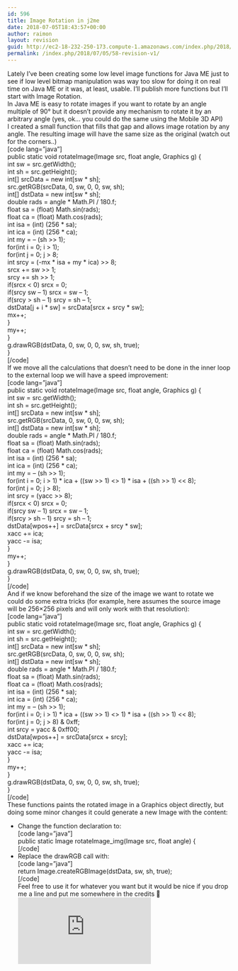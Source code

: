 ```yaml
---
id: 596
title: Image Rotation in j2me
date: 2018-07-05T18:43:57+00:00
author: raimon
layout: revision
guid: http://ec2-18-232-250-173.compute-1.amazonaws.com/index.php/2018/07/05/58-revision-v1/
permalink: /index.php/2018/07/05/58-revision-v1/
---
```

Lately I&#8217;ve been creating some low level image functions for Java ME just to see if low level bitmap manipulation was way too slow for doing it on real time on Java ME or it was, at least, usable. I&#8217;ll publish more functions but I&#8217;ll start with Image Rotation.  
In Java ME is easy to rotate images if you want to rotate by an angle multiple of 90° but it doesn&#8217;t provide any mechanism to rotate it by an arbitrary angle (yes, ok&#8230; you could do the same using the Mobile 3D API)  
I created a small function that fills that gap and allows image rotation by any angle. The resulting image will have the same size as the original (watch out for the corners..)  
[code lang=&#8221;java&#8221;]  
public static void rotateImage(Image src, float angle, Graphics g) {  
int sw = src.getWidth();  
int sh = src.getHeight();  
int[] srcData = new int[sw * sh];  
src.getRGB(srcData, 0, sw, 0, 0, sw, sh);  
int[] dstData = new int[sw * sh];  
double rads = angle * Math.PI / 180.f;  
float sa = (float) Math.sin(rads);  
float ca = (float) Math.cos(rads);  
int isa = (int) (256 * sa);  
int ica = (int) (256 * ca);  
int my = &#8211; (sh >> 1);  
for(int i = 0; i > 1);  
for(int j = 0; j > 8;  
int srcy = (-mx \* isa + my \* ica) >> 8;  
srcx += sw >> 1;  
srcy += sh >> 1;  
if(srcx < 0) srcx = 0;  
if(srcy sw &#8211; 1) srcx = sw &#8211; 1;  
if(srcy > sh &#8211; 1) srcy = sh &#8211; 1;  
dstData[j + i \* sw] = srcData[srcx + srcy \* sw];  
mx++;  
}  
my++;  
}  
g.drawRGB(dstData, 0, sw, 0, 0, sw, sh, true);  
}  
[/code]  
If we move all the calculations that doesn&#8217;t need to be done in the inner loop to the external loop we will have a speed improvement:  
[code lang=&#8221;java&#8221;]  
public static void rotateImage(Image src, float angle, Graphics g) {  
int sw = src.getWidth();  
int sh = src.getHeight();  
int[] srcData = new int[sw * sh];  
src.getRGB(srcData, 0, sw, 0, 0, sw, sh);  
int[] dstData = new int[sw * sh];  
double rads = angle * Math.PI / 180.f;  
float sa = (float) Math.sin(rads);  
float ca = (float) Math.cos(rads);  
int isa = (int) (256 * sa);  
int ica = (int) (256 * ca);  
int my = &#8211; (sh >> 1);  
for(int i = 0; i > 1) \* ica + ((sw >> 1) <> 1) \* isa + ((sh >> 1) << 8);  
for(int j = 0; j > 8);  
int srcy = (yacc >> 8);  
if(srcx < 0) srcx = 0;  
if(srcy sw &#8211; 1) srcx = sw &#8211; 1;  
if(srcy > sh &#8211; 1) srcy = sh &#8211; 1;  
dstData[wpos++] = srcData[srcx + srcy * sw];  
xacc += ica;  
yacc -= isa;  
}  
my++;  
}  
g.drawRGB(dstData, 0, sw, 0, 0, sw, sh, true);  
}  
[/code]  
And if we know beforehand the size of the image we want to rotate we could do some extra tricks (for example, here assumes the source image will be 256&#215;256 pixels and will only work with that resolution):  
[code lang=&#8221;java&#8221;]  
public static void rotateImage(Image src, float angle, Graphics g) {  
int sw = src.getWidth();  
int sh = src.getHeight();  
int[] srcData = new int[sw * sh];  
src.getRGB(srcData, 0, sw, 0, 0, sw, sh);  
int[] dstData = new int[sw * sh];  
double rads = angle * Math.PI / 180.f;  
float sa = (float) Math.sin(rads);  
float ca = (float) Math.cos(rads);  
int isa = (int) (256 * sa);  
int ica = (int) (256 * ca);  
int my = &#8211; (sh >> 1);  
for(int i = 0; i > 1) \* ica + ((sw >> 1) <> 1) \* isa + ((sh >> 1) << 8);  
for(int j = 0; j > 8) & 0xff;  
int srcy = yacc & 0xff00;  
dstData[wpos++] = srcData[srcx + srcy];  
xacc += ica;  
yacc -= isa;  
}  
my++;  
}  
g.drawRGB(dstData, 0, sw, 0, 0, sw, sh, true);  
}  
[/code]  
These functions paints the rotated image in a Graphics object directly, but doing some minor changes it could generate a new Image with the content:  
* Change the function declaration to:  
[code lang=&#8221;java&#8221;]  
public static Image rotateImage_img(Image src, float angle) {  
[/code]  
* Replace the drawRGB call with:  
[code lang=&#8221;java&#8221;]  
return Image.createRGBImage(dstData, sw, sh, true);  
[/code]  
Feel free to use it for whatever you want but it would be nice if you drop me a line and put me somewhere in the credits 🙂  
![](http://labs.rafols.org/img.php?id=imgrot0-post)
